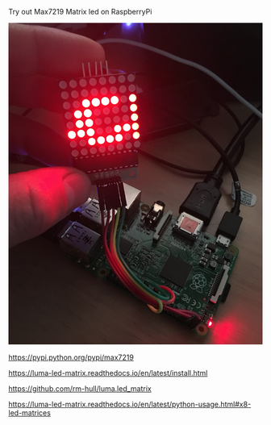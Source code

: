 Try out Max7219 Matrix led on RaspberryPi

<img src="https://github.com/larsgimse/raspberrypi/blob/master/max7219/max7219_raspberrypi.png">

https://pypi.python.org/pypi/max7219

https://luma-led-matrix.readthedocs.io/en/latest/install.html

https://github.com/rm-hull/luma.led_matrix

https://luma-led-matrix.readthedocs.io/en/latest/python-usage.html#x8-led-matrices

